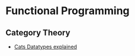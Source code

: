 Functional Programming
======================

Category Theory
---------------
- [Cats Datatypes explained](http://typelevel.org/cats/datatypes.html)
